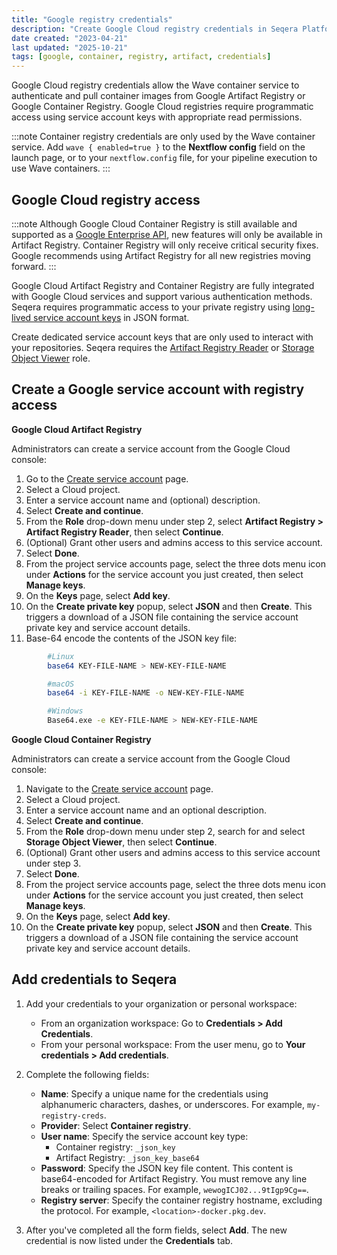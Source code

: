 ```yaml
---
title: "Google registry credentials"
description: "Create Google Cloud registry credentials in Seqera Platform."
date created: "2023-04-21"
last updated: "2025-10-21"
tags: [google, container, registry, artifact, credentials]
---
```


Google Cloud registry credentials allow the Wave container service to authenticate and pull container images from Google Artifact Registry or Google Container Registry. Google Cloud registries require programmatic access using service account keys with appropriate read permissions.

:::note
Container registry credentials are only used by the Wave container service. Add `wave { enabled=true }` to the **Nextflow config** field on the launch page, or to your `nextflow.config` file, for your pipeline execution to use Wave containers.
:::

## Google Cloud registry access

:::note
Although Google Cloud Container Registry is still available and supported as a [Google Enterprise API](https://cloud.google.com/blog/topics/inside-google-cloud/new-api-stability-tenets-govern-google-enterprise-apis), new features will only be available in Artifact Registry. Container Registry will only receive critical security fixes. Google recommends using Artifact Registry for all new registries moving forward.
:::

Google Cloud Artifact Registry and Container Registry are fully integrated with Google Cloud services and support various authentication methods. Seqera requires programmatic access to your private registry using [long-lived service account keys](https://cloud.google.com/artifact-registry/docs/docker/authentication#json-key) in JSON format.

Create dedicated service account keys that are only used to interact with your repositories. Seqera requires the [Artifact Registry Reader](https://cloud.google.com/artifact-registry/docs/access-control#permissions) or [Storage Object Viewer](https://cloud.google.com/container-registry/docs/access-control#permissions) role.

## Create a Google service account with registry access

**Google Cloud Artifact Registry**

Administrators can create a service account from the Google Cloud console:

1. Go to the [Create service account](https://console.cloud.google.com/projectselector/iam-admin/serviceaccounts/create?walkthrough_id=iam--create-service-account) page.
2. Select a Cloud project.
3. Enter a service account name and (optional) description.
4. Select **Create and continue**.
5. From the **Role** drop-down menu under step 2, select **Artifact Registry > Artifact Registry Reader**, then select **Continue**.
6. (Optional) Grant other users and admins access to this service account.
7. Select **Done**.
8. From the project service accounts page, select the three dots menu icon under **Actions** for the service account you just created, then select **Manage keys**.
9. On the **Keys** page, select **Add key**.
10. On the **Create private key** popup, select **JSON** and then **Create**. This triggers a download of a JSON file containing the service account private key and service account details.
11. Base-64 encode the contents of the JSON key file:

```bash
        #Linux
        base64 KEY-FILE-NAME > NEW-KEY-FILE-NAME

        #macOS
        base64 -i KEY-FILE-NAME -o NEW-KEY-FILE-NAME

        #Windows
        Base64.exe -e KEY-FILE-NAME > NEW-KEY-FILE-NAME
```

**Google Cloud Container Registry**

Administrators can create a service account from the Google Cloud console:

1. Navigate to the [Create service account](https://console.cloud.google.com/projectselector/iam-admin/serviceaccounts/create?walkthrough_id=iam--create-service-account) page.
2. Select a Cloud project.
3. Enter a service account name and an optional description.
4. Select **Create and continue**.
5. From the **Role** drop-down menu under step 2, search for and select **Storage Object Viewer**, then select **Continue**.
6. (Optional) Grant other users and admins access to this service account under step 3.
7. Select **Done**.
8. From the project service accounts page, select the three dots menu icon under **Actions** for the service account you just created, then select **Manage keys**.
9. On the **Keys** page, select **Add key**.
10. On the **Create private key** popup, select **JSON** and then **Create**. This triggers a download of a JSON file containing the service account private key and service account details.

## Add credentials to Seqera

1.  Add your credentials to your organization or personal workspace:
    - From an organization workspace: Go to **Credentials > Add Credentials**.
    - From your personal workspace: From the user menu, go to **Your credentials > Add credentials**.

2.  Complete the following fields:

    - **Name**: Specify a unique name for the credentials using alphanumeric characters, dashes, or underscores. For example, `my-registry-creds`.
    - **Provider**: Select **Container registry**.
    - **User name**: Specify the service account key type:
      - Container registry: `_json_key`
      - Artifact Registry: `_json_key_base64`
    - **Password**: Specify the JSON key file content. This content is base64-encoded for Artifact Registry. You must remove any line breaks or trailing spaces. For example, `wewogICJ02...9tIgp9Cg==`.
    - **Registry server**: Specify the container registry hostname, excluding the protocol. For example, `<location>-docker.pkg.dev`.

3.  After you've completed all the form fields, select **Add**. The new credential is now listed under the **Credentials** tab.
